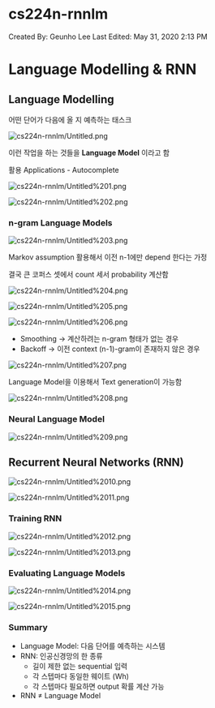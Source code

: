 # cs224n-rnnlm

Created By: Geunho Lee
Last Edited: May 31, 2020 2:13 PM

# Language Modelling & RNN

## Language Modelling

어떤 단어가 다음에 올 지 예측하는 태스크

![cs224n-rnnlm/Untitled.png](cs224n%20rnnlm/Untitled.png)

이런 작업을 하는 것들을 **Language Model** 이라고 함

활용 Applications - Autocomplete

![cs224n-rnnlm/Untitled%201.png](cs224n%20rnnlm/Untitled%201.png)

![cs224n-rnnlm/Untitled%202.png](cs224n%20rnnlm/Untitled%202.png)

### n-gram Language Models

![cs224n-rnnlm/Untitled%203.png](cs224n%20rnnlm/Untitled%203.png)

Markov assumption 활용해서 이전 n-1에만 depend 한다는 가정

결국 큰 코퍼스 셋에서 count 세서 probability 계산함

![cs224n-rnnlm/Untitled%204.png](cs224n%20rnnlm/Untitled%204.png)

![cs224n-rnnlm/Untitled%205.png](cs224n%20rnnlm/Untitled%205.png)

![cs224n-rnnlm/Untitled%206.png](cs224n%20rnnlm/Untitled%206.png)

- Smoothing → 계산하려는 n-gram 형태가 없는 경우
- Backoff → 이전 context (n-1)-gram이 존재하지 않은 경우

![cs224n-rnnlm/Untitled%207.png](cs224n%20rnnlm/Untitled%207.png)

Language Model을 이용해서 Text generation이 가능함

![cs224n-rnnlm/Untitled%208.png](cs224n%20rnnlm/Untitled%208.png)

### Neural Language Model

![cs224n-rnnlm/Untitled%209.png](cs224n%20rnnlm/Untitled%209.png)

## Recurrent Neural Networks (RNN)

![cs224n-rnnlm/Untitled%2010.png](cs224n%20rnnlm/Untitled%2010.png)

![cs224n-rnnlm/Untitled%2011.png](cs224n%20rnnlm/Untitled%2011.png)

### Training RNN

![cs224n-rnnlm/Untitled%2012.png](cs224n%20rnnlm/Untitled%2012.png)

![cs224n-rnnlm/Untitled%2013.png](cs224n%20rnnlm/Untitled%2013.png)

### Evaluating Language Models

![cs224n-rnnlm/Untitled%2014.png](cs224n%20rnnlm/Untitled%2014.png)

![cs224n-rnnlm/Untitled%2015.png](cs224n%20rnnlm/Untitled%2015.png)

### Summary

- Language Model: 다음 단어를 예측하는 시스템
- RNN: 인공신경망의 한 종류
    - 길이 제한 없는 sequential 입력
    - 각 스텝마다 동일한 웨이트 (Wh)
    - 각 스텝마다 필요하면 output 확률 계산 가능
- RNN ≠ Language Model
